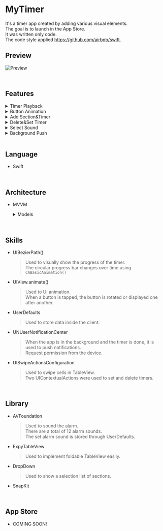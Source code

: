 # MyTimer

It's a timer app created by adding various visual elements.   
The goal is to launch in the App Store.   
It was written only code.   
The code style applied https://github.com/airbnb/swift.

## Preview

![Preview](https://user-images.githubusercontent.com/75382687/175110042-4219529e-4ff5-4e5d-b612-efe5c64cf1da.gif)


<br>

## Features

<details>
  <summary> Timer Playback </summary>
  <div markdown="0">

 | Timer Playback |
 | --- |
 | ![TimerPlayback](https://user-images.githubusercontent.com/75382687/175099768-c84c70ee-c127-4ac7-8b5c-746567579afc.gif) |

  </div>
</details>

<details>
  <summary> Button Animation </summary>
  <div markdown="1">

 | Button Animation |
 | --- |
 | ![ButtonAnimation](https://user-images.githubusercontent.com/75382687/175100330-4e27cb93-aa82-4b87-803b-d51d210efda2.gif) |

  </div>
</details>

<details>
  <summary> Add Section&Timer </summary>
  <div markdown="2">

 | Add Section&Timer |
 | --- |
 | ![Add_Section Timer](https://user-images.githubusercontent.com/75382687/175100353-11cb9f54-b13e-463f-9cce-308e3ad8862a.gif) |

  </div>
</details>

<details>
  <summary> Delete&Set Timer </summary>
  <div markdown="3">

 | Delete&Set Timer |
 | --- |
 | ![Delete Set_Timer](https://user-images.githubusercontent.com/75382687/175100366-47964d54-2d3c-4f06-9f72-f48f4183be15.gif) |

  </div>
</details>

<details>
  <summary> Select Sound </summary>
  <div markdown="4">

 | Select Sound |
 | --- |
 | ![SelectSound](https://user-images.githubusercontent.com/75382687/175100378-db26cf3f-5cef-418d-9baa-b2ad6c3ab6ad.gif) |

  </div>
</details>

<details>
  <summary> Background Push </summary>
  <div markdown="5">

 | Background Push |
 | --- |
 | ![BackgroundPush](https://user-images.githubusercontent.com/75382687/175100424-a8648c2d-ecd2-4f4e-bedf-e1e325b8ac34.gif) |

  </div>
</details>

<br>

## Language

- Swift

<br>

## Architecture

- MVVM   
  <details>
  <summary>Models</summary>
  <div markdown="6">

  ```Swift
    // Timer
    struct MyTimer: Codable, Equatable {
    var title: String
    var min: Int
    var sec: Int
    }
    
    // Section
    struct Section: Codable, Equatable {
    var title: String
    var timers = [MyTimer]()
    }
  ```

  </div>
  </details>

<br>

## Skills

- UIBezierPath()
  > Used to visually show the progress of the timer.   
  > The circular progress bar changes over time using `CABasicAnimation()`

- UIView.animate()
  > Used to UI animation.   
  > When a button is tapped, the button is rotated or displayed one after another.

- UserDefaults
  > Used to store data inside the client.   

- UNUserNotificationCenter
  > When the app is in the background and the timer is done, it is used to push notifications.   
  > Request permission from the device.

- UISwipeActionsConfiguration
  > Used to swipe cells in TableView.   
  > Two UIContextualActions were used to set and delete timers.

<br>

## Library

- AVFoundation
  > Used to sound the alarm.   
  > There are a total of 12 alarm sounds.   
  > The set alarm sound is stored through UserDefaults.

- ExpyTableView
  > Used to implement foldable TableView easily.

- DropDown
  > Used to show a selection list of sections.

- SnapKit

<br>

## App Store

- COMING SOON!
















